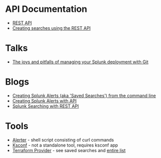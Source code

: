 # API Documentation
- [REST API](https://docs.splunk.com/Documentation/Splunk/latest/RESTUM/RESTusing)
- [Creating searches using the REST API](https://docs.splunk.com/Documentation/Splunk/9.0.1/RESTTUT/RESTsearches)

# Talks
- [The joys and pitfalls of managing your Splunk deployment with Git](https://downloads.kintyre.co/ksconf/Managing-Splunk-deployment-with-Git_Philly-Splunk-Meetup-June2018.pdf)

# Blogs 
- [Creating Splunk Alerts (aka 'Saved Searches') from the command line](https://mikerowecode.com/2019/07/Creating-Splunk-Alerts-aka-Saved-Searches-from-the-command-line/)
- [Creating Splunk Alerts with API](https://avleonov.com/2019/01/17/creating-splunk-alerts-using-api/)
- [Splunk Searching with REST API](https://hurricanelabs.com/splunk-tutorials/splunk-searching-with-rest-api/)

# Tools
- [Alerter](https://github.com/adobe/alerter) - shell script consisting of curl commands
- [Ksconf](https://github.com/Kintyre/ksconf) - not a standalone tool, requires ksconf app
- [Terraform Provider](https://github.com/splunk/terraform-provider-splunk/blob/master/docs/resources/saved_searches.md) - see saved searches and [entire list](https://github.com/splunk/terraform-provider-splunk/tree/master/docs/resources)
